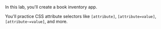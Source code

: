 In this lab, you'll create a book inventory app.

You'll practice CSS attribute selectors like `[attribute]`, `[attribute=value]`, `[attribute~=value]`, and more.